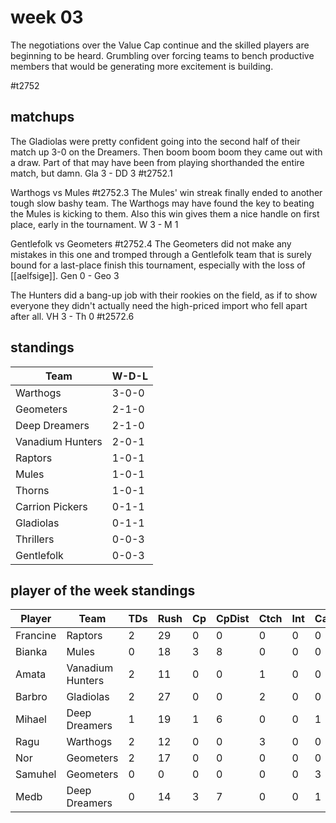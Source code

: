 # week 03

The negotiations over the Value Cap continue and the skilled players are beginning to be heard. Grumbling over forcing teams to bench productive members that would be generating more excitement is building.

#t2752

## matchups

 The Gladiolas were pretty confident going into the second half of their match up 3-0 on the Dreamers. Then boom boom boom they came out with a draw. Part of that may have been from playing shorthanded the entire match, but damn. Gla 3 - DD 3 #t2752.1
 
 Warthogs vs Mules #t2752.3 The Mules' win streak finally ended to another tough slow bashy team. The Warthogs may have found the key to beating the Mules is kicking to them. Also this win gives them a nice handle on first place, early in the tournament. W 3 - M 1
 
 Gentlefolk vs Geometers #t2752.4 The Geometers did not make any mistakes in this one and tromped through a Gentlefolk team that is surely bound for a last-place finish this tournament, especially with the loss of [[aelfsige]]. Gen 0 - Geo 3
 
 The Hunters did a bang-up job with their rookies on the field, as if to show everyone they didn't actually need the high-priced import who fell apart after all. VH 3 - Th 0 #t2572.6 


## standings

| Team | W-D-L |
|-------|-----|
| Warthogs | 3-0-0 |
| Geometers | 2-1-0 |
| Deep Dreamers | 2-1-0 |
| Vanadium Hunters | 2-0-1 |
| Raptors | 1-0-1 |
| Mules | 1-0-1 |
| Thorns | 1-0-1 |
| Carrion Pickers | 0-1-1 |
| Gladiolas | 0-1-1 |
| Thrillers | 0-0-3 |
| Gentlefolk | 0-0-3 |

## player of the week standings

| Player            | Team             | TDs  | Rush | Cp   | CpDist | Ctch | Int | Cas  | Blck | Sck | MVP | SPP  |
|-------------------|------------------|------|------|------|----------|---------|---|---|--------|-------|------|------|
| Francine | Raptors          |    2 |   29 |    0 |        0 |      0 |     0 |    0 |      0 |     0 |    1 |   11 |
| Bianka   | Mules            |    0 |   18 |    3 |        8 |      0 |     0 |    0 |      2 |     0 |    1 |    8 |
| Amata    | Vanadium Hunters |    2 |   11 |    0 |        0 |      1 |     0 |    0 |      1 |     0 |    0 |    6 |
| Barbro   | Gladiolas        |    2 |   27 |    0 |        0 |      2 |     0 |    0 |      2 |     1 |    0 |    6 |
| Mihael   | Deep Dreamers    |    1 |   19 |    1 |        6 |      0 |     0 |    1 |      1 |     0 |    0 |    6 |
| Ragu     | Warthogs         |    2 |   12 |    0 |        0 |      3 |     0 |    0 |      0 |     0 |    0 |    6 |
| Nor      | Geometers        |    2 |   17 |    0 |        0 |      0 |     0 |    0 |      0 |     0 |    0 |    6 |
| Samuhel  | Geometers        |    0 |    0 |    0 |        0 |      0 |     0 |    3 |      7 |     0 |    0 |    6 |
| Medb     | Deep Dreamers    |    0 |   14 |    3 |        7 |      0 |     0 |    1 |      3 |     0 |    0 |    5 |
